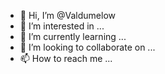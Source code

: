 - 👋 Hi, I’m @Valdumelow
- 👀 I’m interested in ...
- 🌱 I’m currently learning ...
- 💞️ I’m looking to collaborate on ...
- 📫 How to reach me ...

<!---
Valdumelow/Valdumelow is a ✨ special ✨ repository because its `README.md` (this file) appears on your GitHub profile.
You can click the Preview link to take a look at your changes.
--->
